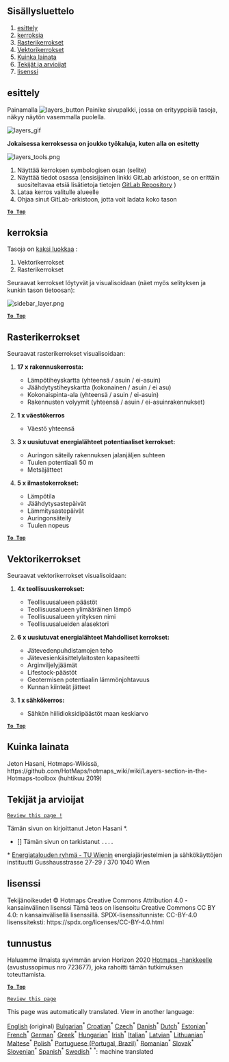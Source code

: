 <h2> Sisällysluettelo </h2><ol><li> <a href="#Introduction">esittely</a> </li><li> <a href="#Layers">kerroksia</a> </li><li> <a href="#Raster-Layers">Rasterikerrokset</a> </li><li> <a href="#Vector-Layers">Vektorikerrokset</a> </li><li> <a href="#How-to-cite">Kuinka lainata</a> </li><li> <a href="#Authors-and-reviewers">Tekijät ja arvioijat</a> </li><li> <a href="#License">lisenssi</a> </li></ol><h2> esittely </h2><p> Painamalla <img alt="layers_button" src="https://github.com/HotMaps/hotmaps_wiki/blob/master/Images/general_tool_functionalities_and_structure/layers_button.PNG"/> Painike sivupalkki, jossa on erityyppisiä tasoja, näkyy näytön vasemmalla puolella. </p><p><img alt="layers_gif" src="https://github.com/HotMaps/hotmaps_wiki/blob/master/Images/general_tool_functionalities_and_structure/layers.gif"/></p><p> <strong>Jokaisessa kerroksessa on joukko työkaluja, kuten alla on esitetty</strong> </p><p><img alt="layers_tools.png" src="https://github.com/HotMaps/hotmaps_wiki/blob/master/Images/general_tool_functionalities_and_structure/layers_tools.png"/></p><ol><li> Näyttää kerroksen symbologisen osan (selite) </li><li> Näyttää tiedot osassa (ensisijainen linkki GitLab arkistoon, se on erittäin suositeltavaa etsiä lisätietoja tietojen <a href="https://gitlab.com/hotmaps">GitLab Repository</a> ) </li><li> Lataa kerros valitulle alueelle </li><li> Ohjaa sinut GitLab-arkistoon, jotta voit ladata koko tason </li></ol><p><ins> <code><strong><a href="#table-of-contents">To Top</a></strong></code> </ins> </p><h2> kerroksia </h2><p> Tasoja on <a href="https://www.gislounge.com/geodatabases-explored-vector-and-raster-data">kaksi luokkaa</a> : </p><ol><li> Vektorikerrokset </li><li> Rasterikerrokset </li></ol><p> Seuraavat kerrokset löytyvät ja visualisoidaan (näet myös selityksen ja kunkin tason tietoosan): </p><p><img alt="sidebar_layer.png" src="https://github.com/HotMaps/hotmaps_wiki/blob/master/Images/general_tool_functionalities_and_structure/all_layers.png"/></p><p><ins> <code><strong><a href="#table-of-contents">To Top</a></strong></code> </ins> </p><h2> Rasterikerrokset </h2><p> Seuraavat rasterikerrokset visualisoidaan: </p><ol><li><p> <strong>17 x rakennuskerrosta:</strong> </p><ul><li> Lämpötiheyskartta (yhteensä / asuin / ei-asuin) </li><li> Jäähdytystiheyskartta (kokonainen / asuin / ei asu) </li><li> Kokonaispinta-ala (yhteensä / asuin / ei-asuin) </li><li> Rakennusten volyymit (yhteensä / asuin / ei-asuinrakennukset) </li></ul></li><li><p> <strong>1 x väestökerros</strong> </p><ul><li> Väestö yhteensä </li></ul></li><li><p> <strong>3 x uusiutuvat energialähteet potentiaaliset kerrokset:</strong> </p><ul><li> Auringon säteily rakennuksen jalanjäljen suhteen </li><li> Tuulen potentiaali 50 m </li><li> Metsäjätteet </li></ul></li><li><p> <strong>5 x ilmastokerrokset:</strong> </p><ul><li> Lämpötila </li><li> Jäähdytysastepäivät </li><li> Lämmitysastepäivät </li><li> Auringonsäteily </li><li> Tuulen nopeus </li></ul></li></ol><p><ins> <code><strong><a href="#table-of-contents">To Top</a></strong></code> </ins> </p><h2> Vektorikerrokset </h2><p> Seuraavat vektorikerrokset visualisoidaan: </p><ol><li><p> <strong>4x teollisuuskerrokset:</strong> </p><ul><li> Teollisuusalueen päästöt </li><li> Teollisuusalueen ylimääräinen lämpö </li><li> Teollisuusalueen yrityksen nimi </li><li> Teollisuusalueiden alasektori </li></ul></li><li><p> <strong>6 x uusiutuvat energialähteet Mahdolliset kerrokset:</strong> </p><ul><li> Jätevedenpuhdistamojen teho </li><li> Jätevesienkäsittelylaitosten kapasiteetti </li><li> Arginviljelyjäämät </li><li> Lifestock-päästöt </li><li> Geotermisen potentiaalin lämmönjohtavuus </li><li> Kunnan kiinteät jätteet </li></ul></li><li><p> <strong>1 x sähkökerros:</strong> </p><ul><li> Sähkön hiilidioksidipäästöt maan keskiarvo </li></ul></li></ol><p><ins> <code><strong><a href="#table-of-contents">To Top</a></strong></code> </ins> </p><h2> Kuinka lainata </h2><p> Jeton Hasani, Hotmaps-Wikissä, https://github.com/HotMaps/hotmaps_wiki/wiki/Layers-section-in-the-Hotmaps-toolbox (huhtikuu 2019) </p><h2> Tekijät ja arvioijat </h2><p> <code><a href="https://github.com/HotMaps/hotmaps_wiki/wiki/Layer-Section/_edit">Review this page !</a></code> </p> <p> Tämän sivun on kirjoittanut Jeton Hasani *. </p><ul><li> [] Tämän sivun on tarkistanut <code>....</code> </li></ul><p> * <a href="https://eeg.tuwien.ac.at/">Energiatalouden ryhmä - TU Wienin</a> energiajärjestelmien ja sähkökäyttöjen instituutti Gusshausstrasse 27-29 / 370 1040 Wien </p><h2> lisenssi </h2><p> Tekijänoikeudet © Hotmaps Creative Commons Attribution 4.0 - kansainvälinen lisenssi Tämä teos on lisensoitu Creative Commons CC BY 4.0: n kansainvälisellä lisenssillä. SPDX-lisenssitunniste: CC-BY-4.0 lisenssiteksti: https://spdx.org/licenses/CC-BY-4.0.html </p><h2> tunnustus </h2><p> Haluamme ilmaista syvimmän arvion Horizon 2020 <a href="https://www.hotmaps-project.eu">Hotmaps -hankkeelle</a> (avustussopimus nro 723677), joka rahoitti tämän tutkimuksen toteuttamista. </p><p><ins> <code><strong><a href="#table-of-contents">To Top</a></strong></code> </ins> </p><p> <code><a href="https://github.com/HotMaps/hotmaps_wiki/wiki/Layer-Section/_edit">Review this page</a></code> </p>

This page was automatically translated. View in another language:

[English](en-Layers-section-in-the-Hotmaps-toolbox) (original) [Bulgarian](bg-Layers-section-in-the-Hotmaps-toolbox)<sup>\*</sup> [Croatian](hr-Layers-section-in-the-Hotmaps-toolbox)<sup>\*</sup> [Czech](cs-Layers-section-in-the-Hotmaps-toolbox)<sup>\*</sup> [Danish](da-Layers-section-in-the-Hotmaps-toolbox)<sup>\*</sup> [Dutch](nl-Layers-section-in-the-Hotmaps-toolbox)<sup>\*</sup> [Estonian](et-Layers-section-in-the-Hotmaps-toolbox)<sup>\*</sup>  [French](fr-Layers-section-in-the-Hotmaps-toolbox)<sup>\*</sup> [German](de-Layers-section-in-the-Hotmaps-toolbox)<sup>\*</sup> [Greek](el-Layers-section-in-the-Hotmaps-toolbox)<sup>\*</sup> [Hungarian](hu-Layers-section-in-the-Hotmaps-toolbox)<sup>\*</sup> [Irish](ga-Layers-section-in-the-Hotmaps-toolbox)<sup>\*</sup> [Italian](it-Layers-section-in-the-Hotmaps-toolbox)<sup>\*</sup> [Latvian](lv-Layers-section-in-the-Hotmaps-toolbox)<sup>\*</sup> [Lithuanian](lt-Layers-section-in-the-Hotmaps-toolbox)<sup>\*</sup> [Maltese](mt-Layers-section-in-the-Hotmaps-toolbox)<sup>\*</sup> [Polish](pl-Layers-section-in-the-Hotmaps-toolbox)<sup>\*</sup> [Portuguese (Portugal, Brazil)](pt-Layers-section-in-the-Hotmaps-toolbox)<sup>\*</sup> [Romanian](ro-Layers-section-in-the-Hotmaps-toolbox)<sup>\*</sup> [Slovak](sk-Layers-section-in-the-Hotmaps-toolbox)<sup>\*</sup> [Slovenian](sl-Layers-section-in-the-Hotmaps-toolbox)<sup>\*</sup> [Spanish](es-Layers-section-in-the-Hotmaps-toolbox)<sup>\*</sup> [Swedish](sv-Layers-section-in-the-Hotmaps-toolbox)<sup>\*</sup>
<sup>\*</sup>: machine translated

